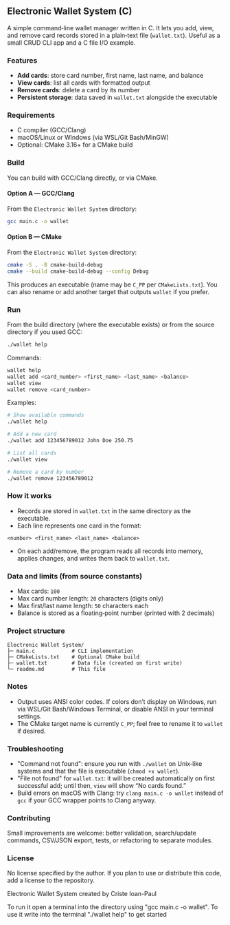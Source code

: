 ## Electronic Wallet System (C)

A simple command‑line wallet manager written in C. It lets you add, view, and remove card records stored in a plain‑text file (`wallet.txt`). Useful as a small CRUD CLI app and a C file I/O example.

### Features
- **Add cards**: store card number, first name, last name, and balance
- **View cards**: list all cards with formatted output
- **Remove cards**: delete a card by its number
- **Persistent storage**: data saved in `wallet.txt` alongside the executable

### Requirements
- C compiler (GCC/Clang)
- macOS/Linux or Windows (via WSL/Git Bash/MinGW)
- Optional: CMake 3.16+ for a CMake build

### Build
You can build with GCC/Clang directly, or via CMake.

#### Option A — GCC/Clang
From the `Electronic Wallet System` directory:

```bash
gcc main.c -o wallet
```

#### Option B — CMake
From the `Electronic Wallet System` directory:

```bash
cmake -S . -B cmake-build-debug
cmake --build cmake-build-debug --config Debug
```

This produces an executable (name may be `C_PP` per `CMakeLists.txt`). You can also rename or add another target that outputs `wallet` if you prefer.

### Run
From the build directory (where the executable exists) or from the source directory if you used GCC:

```bash
./wallet help
```

Commands:

```bash
wallet help
wallet add <card_number> <first_name> <last_name> <balance>
wallet view
wallet remove <card_number>
```

Examples:

```bash
# Show available commands
./wallet help

# Add a new card
./wallet add 123456789012 John Doe 250.75

# List all cards
./wallet view

# Remove a card by number
./wallet remove 123456789012
```

### How it works
- Records are stored in `wallet.txt` in the same directory as the executable.
- Each line represents one card in the format:

```text
<number> <first_name> <last_name> <balance>
```

- On each add/remove, the program reads all records into memory, applies changes, and writes them back to `wallet.txt`.

### Data and limits (from source constants)
- Max cards: `100`
- Max card number length: `20` characters (digits only)
- Max first/last name length: `50` characters each
- Balance is stored as a floating‑point number (printed with 2 decimals)

### Project structure

```text
Electronic Wallet System/
├─ main.c            # CLI implementation
├─ CMakeLists.txt    # Optional CMake build
├─ wallet.txt        # Data file (created on first write)
└─ readme.md         # This file
```

### Notes
- Output uses ANSI color codes. If colors don’t display on Windows, run via WSL/Git Bash/Windows Terminal, or disable ANSI in your terminal settings.
- The CMake target name is currently `C_PP`; feel free to rename it to `wallet` if desired.

### Troubleshooting
- "Command not found": ensure you run with `./wallet` on Unix‑like systems and that the file is executable (`chmod +x wallet`).
- "File not found" for `wallet.txt`: it will be created automatically on first successful add; until then, `view` will show “No cards found.”
- Build errors on macOS with Clang: try `clang main.c -o wallet` instead of `gcc` if your GCC wrapper points to Clang anyway.

### Contributing
Small improvements are welcome: better validation, search/update commands, CSV/JSON export, tests, or refactoring to separate modules.

### License
No license specified by the author. If you plan to use or distribute this code, add a license to the repository.

Electronic Wallet System created by Criste Ioan-Paul

To run it open a terminal into the directory using "gcc main.c -o wallet".
To use it write into the terminal "./wallet help" to get started
